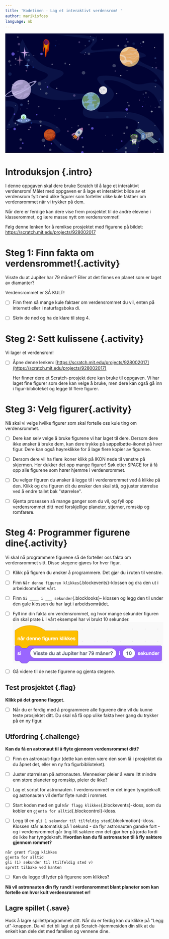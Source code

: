 ```yaml
---
title: 'Kodetimen - Lag et interaktivt verdensrom! '
author: marikisfoss
language: nb
---
```




![Bildebeskrivelse](./interaktivt-univers.png)


# Introduksjon {.intro}
  
I denne oppgaven skal dere bruke Scratch til å lage et interaktivt verdensrom! Målet med oppgaven er å lage et interaktivt bilde av et verdensrom fylt med ulike figurer som forteller ulike kule faktaer om verdensrommet når vi trykker på dem. 

Når dere er ferdige kan dere vise frem prosjektet til de andre elevene i klasserommet, og lære masse nytt om verdensrommet! 

Følg denne lenken for å remikse prosjektet med figurene på bildet: [https://scratch.mit.edu/projects/928002017  ](https://scratch.mit.edu/projects/928002017  )

# Steg 1: Finn fakta om verdensrommet!{.activity}

Visste du at Jupiter har 79 måner? Eller at det finnes en planet som er laget av diamanter? 

Verdensrommet er SÅ KULT!




- [ ] Finn frem så mange kule faktaer om verdensrommet du vil, enten på internett eller i naturfagsboka di. 

- [ ] Skriv de ned og ha de klare til steg 4.



# Steg 2: Sett kulissene {.activity}

Vi lager et verdensrom! 
- [ ] Åpne denne lenken: [https://scratch.mit.edu/projects/928002017](https://scratch.mit.edu/projects/928002017)


  Her finner dere et Scratch-prosjekt dere kan bruke til oppgaven. Vi har laget fine figurer som dere kan velge å bruke, men dere kan også gå inn i figur-biblioteket og legge til flere figurer. 


# Steg 3:  Velg figurer{.activity}

Nå skal vi velge hvilke figurer som skal fortelle oss kule ting om verdensrommet.

- [ ] Dere kan selv velge å bruke figurene vi har laget til dere. Dersom dere ikke ønsker å bruke dem, kan dere trykke på søppelbøtte-ikonet på hver figur.  Dere kan også høyreklikke for å lage flere kopier av figurene. 

- [ ] Dersom dere vil ha flere ikoner klikk på IKON nede til venstre på skjermen. Her dukker det opp mange figurer! Søk etter SPACE for å få opp alle figurene som hører hjemme i verdensrommet.

- [ ] Du velger figuren du ønsker å legge til i verdensrommet ved å klikke på den. Klikk og dra figuren dit du ønsker den skal stå, og juster størrelse ved å endre tallet bak "størrelse".

- [ ] Gjenta prosessen så mange ganger som du vil, og fyll opp verdensrommet ditt med forskjellige planeter, stjerner, romskip og romfarere.


# Steg 4:  Programmer figurene dine{.activity}

Vi skal nå programmere figurene så de forteller oss fakta om verdensrommet sitt. Disse stegene gjøres for hver figur.
 - [ ]  Klikk på figuren du ønsker å programmere. Det gjør du i ruten til venstre.

 - [ ]  Finn  `Når denne figuren klikkes`{.blockevents}-klossen og dra den ut i arbeidsområdet vårt.

 - [ ]   Finn `Si ____ i ___ sekunder`{.blocklooks}- klossen og legg den til under den gule klossen du har lagt i arbeidsområdet.

 - [ ]  Fyll inn din fakta om verdensrommet, og hvor mange sekunder figuren din skal prate i. I vårt eksempel har vi brukt 10 sekunder.
![Bildebeskrivelse](./universkode.png)

 - [ ]   Gå videre til de neste figurene og gjenta stegene.

## Test prosjektet {.flag}

**Klikk på det grønne flagget.** 

- [ ] Når du er ferdig med å programmere alle figurene dine vil du kunne teste prosjektet ditt. Du skal nå få opp ulike fakta hver gang du trykker på en ny figur. 



## Utfordring {.challenge}

**Kan du få en astronaut til å flyte gjennom verdensrommet ditt?**
 - [ ]   Finn en astronaut-figur (dette kan enten være den som lå i prosjektet da du åpnet det, eller en ny fra figurbiblioteket). 

 - [ ]   Juster størrelsen på astronauten. Mennesker pleier å være litt mindre enn store planeter og romskip, pleier de ikke?
 - [ ]   Lag et script for astronauten. I verdensrommet er det ingen tyngdekraft og astronauten vil derfor flyte rundt i rommet.
 - [ ]   Start koden med en gul `Når flagg klikkes`{.blockevents}-kloss, som du kobler en `gjenta for alltid`{.blockcontrol}-kloss.
 - [ ]   Legg til en `gli 1 sekunder til tilfeldig sted`{.blockmotion}-kloss. 
  Klossen står automatisk på 1 sekund - da flyr astronauten ganske fort - og i verdensrommet går ting litt saktere enn det gjør her på jorda fordi de ikke har tyngdekraft. **Hvordan kan du få astronauten til å fly saktere gjennom rommet?**
```blocks
når grønt flagg klikkes
gjenta for alltid
gli (1) sekunder til (tilfeldig sted v)
sprett tilbake ved kanten
```

- [ ]   Kan du legge til lyder på figurene som klikkes? 





**Nå vil astronauten din fly rundt i verdensrommet blant planeter som kan fortelle om hvor kult verdensrommet er!**


## Lagre spillet {.save}


Husk å lagre spillet/programmet ditt. Når du er ferdig kan du klikke på "Legg
ut"-knappen. Da vil det bli lagt ut på Scratch-hjemmesiden din slik at du enkelt
kan dele det med familien og vennene dine.